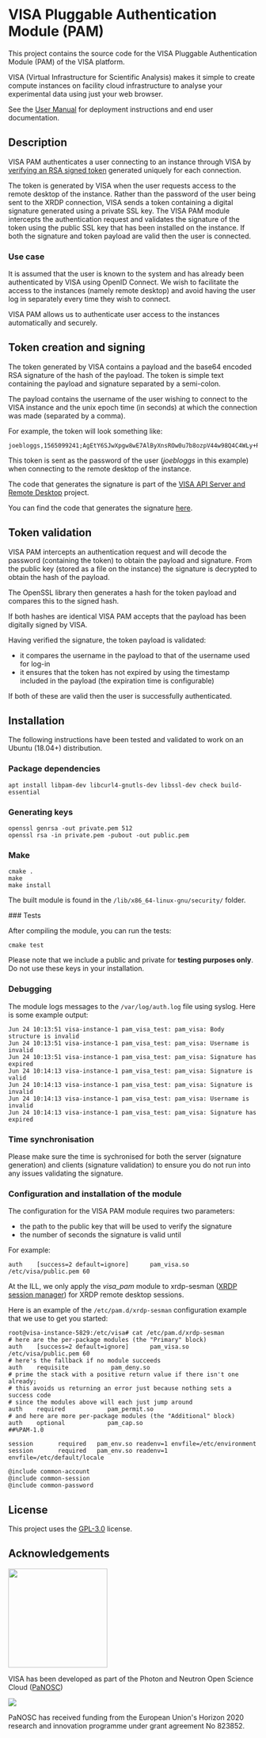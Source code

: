 # VISA Pluggable Authentication Module (PAM)

This project contains the source code for the VISA Pluggable Authentication Module (PAM) of the VISA platform.

VISA (Virtual Infrastructure for Scientific Analysis) makes it simple to create compute instances on facility cloud infrastructure to analyse your experimental data using just your web browser.

See the [User Manual](https://visa.readthedocs.io/en/latest/) for deployment instructions and end user documentation.

## Description

VISA PAM authenticates a user connecting to an instance through VISA by [verifying an RSA signed token](https://medium.com/@bn121rajesh/rsa-sign-and-verify-using-openssl-behind-the-scene-bf3cac0aade2) generated uniquely for each connection. 

The token is generated by VISA when the user requests access to the remote desktop of the instance. Rather than the password of the user being sent to the XRDP connection, VISA sends a token containing a digital signature generated using a private SSL key. The VISA PAM module intercepts the authentication request and validates the signature of the token using the public SSL key that has been installed on the instance. If both the signature and token payload are valid then the user is connected.

### Use case

It is assumed that the user is known to the system and has already been authenticated by VISA using OpenID Connect. We wish to facilitate the access to the instances (namely remote desktop) and avoid having the user log in separately every time they wish to connect.

VISA PAM allows us to authenticate user access to the instances automatically and securely.

## Token creation and signing

The token generated by VISA contains a payload and the base64 encoded RSA signature of the hash of the payload. The token is simple text containing the payload and signature separated by a semi-colon.

The payload contains the username of the user wishing to connect to the VISA instance and the unix epoch time (in seconds) at which the connection was made (separated by a comma).

For example, the token will look something like:

```
joebloggs,1565099241;AgEtY6SJwXpgw8wE7AlByXnsROw0u7b8ozpV44w98Q4C4WLy+RDYsGicrHGC3v6Mdrm4atlY4T/7TG7bcp0SXw==
```

This token is sent as the password of the user (*joebloggs* in this example) when connecting to the remote desktop of the instance.

The code that generates the signature is part of the [VISA API Server and Remote Desktop](https://github.com/ILLGrenoble/visa-api-server) project. 

You can find the code that generates the signature [here](https://github.com/ILLGrenoble/visa-api-server/blob/main/visa-remote-desktop/src/main/java/eu/ill/visa/vdi/services/SignatureService.java).

## Token validation

VISA PAM intercepts an authentication request and will decode the password (containing the token) to obtain the payload and signature. From the public key (stored as a file on the instance) the signature is decrypted to obtain the hash of the payload. 

The OpenSSL library then generates a hash for the token payload and compares this to the signed hash.

If both hashes are identical VISA PAM accepts that the payload has been digitally signed by VISA.

Having verified the signature, the token payload is validated: 

- it compares the username in the payload to that of the username used for log-in
- it ensures that the token has not expired by using the timestamp included in the payload (the expiration time is configurable)

If both of these are valid then the user is successfully authenticated.

## Installation

The following instructions have been tested and validated to work on an Ubuntu (18.04+) distribution.

### Package dependencies

```
apt install libpam-dev libcurl4-gnutls-dev libssl-dev check build-essential
```

### Generating keys

```
openssl genrsa -out private.pem 512    
openssl rsa -in private.pem -pubout -out public.pem
```

### Make

```
cmake .
make
make install
```

The built module is found in the `/lib/x86_64-linux-gnu/security/` folder.


### Tests

After compiling the module, you can run the tests:

```
cmake test
```

Please note that we include a public and private for **testing purposes only**. Do not use these keys in your installation.

### Debugging

The module logs messages to the `/var/log/auth.log` file using syslog.  Here is some example output:

```
Jun 24 10:13:51 visa-instance-1 pam_visa_test: pam_visa: Body structure is invalid
Jun 24 10:13:51 visa-instance-1 pam_visa_test: pam_visa: Username is invalid
Jun 24 10:13:51 visa-instance-1 pam_visa_test: pam_visa: Signature has expired
Jun 24 10:14:13 visa-instance-1 pam_visa_test: pam_visa: Signature is valid
Jun 24 10:14:13 visa-instance-1 pam_visa_test: pam_visa: Signature is invalid
Jun 24 10:14:13 visa-instance-1 pam_visa_test: pam_visa: Username is invalid
Jun 24 10:14:13 visa-instance-1 pam_visa_test: pam_visa: Signature has expired
```

### Time synchronisation

Please make sure the time is sychronised for both the server (signature generation) and clients (signature validation) to ensure you do not run into any issues validating the signature.

### Configuration and installation of the module

The configuration for the VISA PAM module requires two parameters: 

 - the path to the public key that will be used to verify the signature
 - the number of seconds the signature is valid until

For example:

```
auth    [success=2 default=ignore]      pam_visa.so /etc/visa/public.pem 60
```

At the ILL, we only apply the *visa_pam* module to xrdp-sesman ([XRDP session manager](https://linux.die.net/man/8/xrdp-sesman)) for XRDP remote desktop sessions.

Here is an example of the `/etc/pam.d/xrdp-sesman` configuration example that we use to get you started:

```
root@visa-instance-5829:/etc/visa# cat /etc/pam.d/xrdp-sesman 
# here are the per-package modules (the "Primary" block)
auth    [success=2 default=ignore]      pam_visa.so /etc/visa/public.pem 60
# here's the fallback if no module succeeds
auth    requisite            pam_deny.so
# prime the stack with a positive return value if there isn't one already;
# this avoids us returning an error just because nothing sets a success code
# since the modules above will each just jump around
auth    required            pam_permit.so
# and here are more per-package modules (the "Additional" block)
auth    optional            pam_cap.so
##%PAM-1.0

session       required   pam_env.so readenv=1 envfile=/etc/environment
session       required   pam_env.so readenv=1 envfile=/etc/default/locale

@include common-account
@include common-session
@include common-password
```

## License

This project uses the [GPL-3.0](https://github.com/ILLGrenoble/visa-pam/blob/main/LICENSE) license.

## Acknowledgements

<img src="https://github.com/panosc-eu/panosc/raw/master/Work%20Packages/WP9%20Outreach%20and%20communication/PaNOSC%20logo/PaNOSClogo_web_RGB.jpg" width="200px"/> 

VISA has been developed as part of the Photon and Neutron Open Science Cloud (<a href="http://www.panosc.eu" target="_blank">PaNOSC</a>)

<img src="https://github.com/panosc-eu/panosc/raw/master/Work%20Packages/WP9%20Outreach%20and%20communication/images/logos/eu_flag_yellow_low.jpg"/>

PaNOSC has received funding from the European Union's Horizon 2020 research and innovation programme under grant agreement No 823852.
